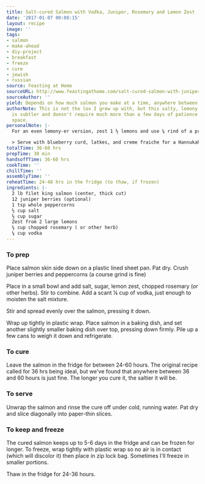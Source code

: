 ```yaml
---
title: Salt-cured Salmon with Vodka, Juniper, Rosemary and Lemon Zest
date: '2017-01-07 00:08:15'
layout: recipe
image: ''
tags:
- salmon
- make-ahead
- diy-project
- breakfast
- freeze
- cure
- jewish
- russian
source: Feasting at Home
sourceURL: http://www.feastingathome.com/salt-cured-salmon-with-juniper-and-vodka/
sourceAuthor: ''
yield: Depends on how much salmon you make at a time, anywhere between ½ lb to 2 lb.
authorNote: This is not the lox I grew up with, but this salty, lemony cured salmon
  is subtler and doesn't require much more than a few days of patience and fridge
  space.
personalNote: |-
  For an even lemony-er version, zest 1 ½ lemons and use ¼ rind of a preserved lemon.

  > Serve with blueberry curd, latkes, and creme fraiche for a Hannukah spin, or Nordic style, with rye crostini, pickled fennel bulb, mustard seeds and creme fraiche (pictured).
totalTime: 36-60 hrs
prepTime: 30 min
handsoffTime: 36-60 hrs
cookTime: ''
chillTime: ''
assemblyTime: ''
reheatTime: 24-48 hrs in the fridge (to thaw, if frozen)
ingredients: |-
  2 lb filet king salmon (center, thick cut)
  12 juniper berries (optional)
  1 tsp whole peppercorns
  ½ cup salt
  ⅛ cup sugar
  Zest from 2 large lemons
  ¼ cup chopped rosemary ( or other herb)
  ¼ cup vodka
---
```

### To prep

Place salmon skin side down on a plastic lined sheet pan. Pat dry.
Crush juniper berries and peppercorns (a course grind is fine)

Place in a small bowl and add salt, sugar, lemon zest, chopped rosemary (or other herbs). Stir to combine. Add a scant ¼ cup of vodka, just enough to moisten the salt mixture.

Stir and spread evenly over the salmon, pressing it down.

Wrap up tightly in plastic wrap. Place salmon in a baking dish, and set another slightly smaller baking dish over top, pressing down firmly. Pile up a few cans to weigh it down and refrigerate.

### To cure

Leave the salmon in the fridge for between 24-60 hours. The original recipe called for 36 hrs being ideal, but we've found that anywhere between 36 and 60 hours is just fine. The longer you cure it, the saltier it will be.

### To serve

Unwrap the salmon and rinse the cure off under cold, running water. Pat dry and slice diagonally into paper-thin slices.

### To keep and freeze

The cured salmon keeps up to 5-6 days in the fridge and can be frozen for longer. To freeze, wrap tightly with plastic wrap so no air is in contact (which will discolor it) then place in zip lock bag. Sometimes I'll freeze in smaller portions. 

Thaw in the fridge for 24-36 hours.